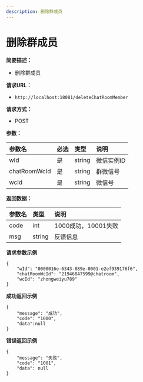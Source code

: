 ```yaml
---
description: 删除群成员
---
```


# 删除群成员

**简要描述：**

* 删除群成员

**请求URL：**

* `http://localhost:18081/deleteChatRoomMember`

**请求方式：**

* POST

**参数：**

| 参数名 | 必选 | 类型 | 说明 |
| :--- | :--- | :--- | :--- |
| wId | 是 | string | 微信实例ID |
| chatRoomWcId | 是 | string | 群微信号 |
| wcId | 是 | string | 微信号 |

**返回数据：**

| 参数名 | 类型 | 说明 |
| :--- | :--- | :--- |
| code | int | 1000成功，10001失败 |
| msg | string | 反馈信息 |

**请求参数示例**

```text
{
    "wId": "0000016e-6343-089e-0001-e2ef939176f6",
    "chatRoomWcId": "21946847599@chatroom",
    "wcId": "zhongweiyu789"
}
```

**成功返回示例**

```text
{
    "message": "成功",
    "code": "1000",
    "data":null
}
```

**错误返回示例**

```text
{
    "message": "失败",
    "code": "1001",
    "data": null
}
```

